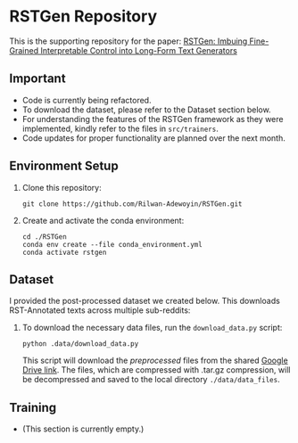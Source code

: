 # RSTGen Repository

This is the supporting repository for the paper: [RSTGen: Imbuing Fine-Grained Interpretable Control into Long-Form Text Generators](https://aclanthology.org/2022.naacl-main.133/)

## Important
- Code is currently being refactored.
- To download the dataset, please refer to the Dataset section below.
- For understanding the features of the RSTGen framework as they were implemented, kindly refer to the files in `src/trainers`.
- Code updates for proper functionality are planned over the next month.

## Environment Setup
1. Clone this repository:
   ```
   git clone https://github.com/Rilwan-Adewoyin/RSTGen.git
   ```

2. Create and activate the conda environment:
   ```
   cd ./RSTGen
   conda env create --file conda_environment.yml
   conda activate rstgen
   ```

## Dataset
I provided the post-processed dataset we created below. This downloads RST-Annotated texts across multiple sub-reddits:

1. To download the necessary data files, run the `download_data.py` script:
   ```
   python .data/download_data.py
   ```

   This script will download the *preprocessed* files from the shared [Google Drive link](https://drive.google.com/drive/folders/1seqNux3ycMLl-FMqbDRa3F5LhP7r61vG?usp=sharing). The files, which are compressed with .tar.gz compression, will be decompressed and saved to the local directory `./data/data_files`.

## Training
- (This section is currently empty.)
